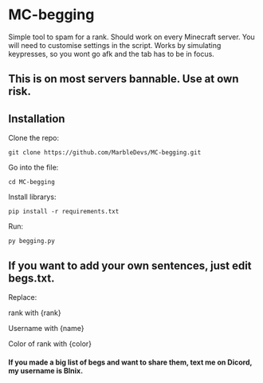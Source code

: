 # MC-begging
Simple tool to spam for a rank. Should work on every Minecraft server. You will need to customise settings in the script. 
Works by simulating keypresses, so you wont go afk and the tab has to be in focus.

## This is on most servers bannable. Use at own risk.

## Installation
Clone the repo:

    git clone https://github.com/MarbleDevs/MC-begging.git

Go into the file:

    cd MC-begging

Install librarys:

    pip install -r requirements.txt

Run:

    py begging.py

## If you want to add your own sentences, just edit begs.txt.
Replace:

rank with {rank} 

Username with {name}

Color of rank with {color}

#### If you made a big list of begs and want to share them, text me on Dicord, my username is Blnix.
 
